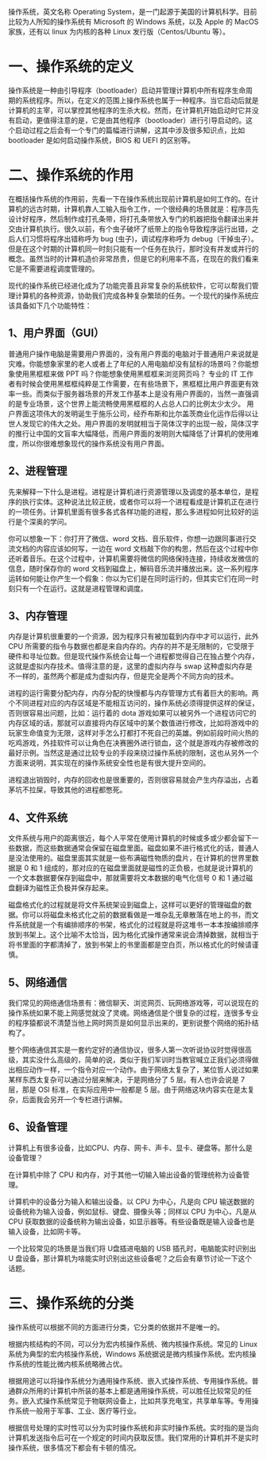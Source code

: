 
操作系统，英文名称 Operating System，是一门起源于美国的计算机科学。目前比较为人所知的操作系统有 Microsoft 的 Windows 系统，以及 Apple 的 MacOS 家族，还有以 linux 为内核的各种 Linux 发行版（Centos/Ubuntu 等）。


# 一、操作系统的定义

操作系统是一种由引导程序（bootloader）启动并管理计算机中所有程序生命周期的系统程序。所以，在定义的范围上操作系统也属于一种程序。当它启动后就是计算机的主宰，可以掌控其他程序的生杀大权。然而，在计算机开始启动时它并没有启动，更值得注意的是，它是由其他程序（bootloader）进行引导启动的。这个启动过程之后会有一个专门的篇幅进行讲解，这其中涉及很多知识点，比如 bootloader 是如何启动操作系统，BIOS 和 UEFI 的区别等。


# 二、操作系统的作用

在概括操作系统的作用前，先看一下在操作系统出现前计算机是如何工作的。在计算机的远古时期，计算机靠人工输入指令工作，一个很经典的场景就是：程序员先设计好程序，然后制作成打孔条带，将打孔条带放入专门的机器把指令翻译出来并交由计算机执行。很久以前，有个虫子破坏了纸带上的指令导致程序运行出错，之后人们习惯将程序出错称呼为 bug (虫子)，调试程序称呼为 debug（干掉虫子）。但是在这个时期的计算机同一时刻只能有一个任务在执行，那时没有并发或并行的概念。虽然当时的计算机造价非常昂贵，但是它的利用率不高，在现在的我们看来它是不需要进程调度管理的。

现代的操作系统已经进化成为了功能完善且非常复杂的系统软件，它可以帮我们管理计算机的各种资源，协助我们完成各种复杂繁琐的任务。一个现代的操作系统应该具备如下几个功能特性：


## 1、用户界面（GUI）


普通用户操作电脑是需要用户界面的，没有用户界面的电脑对于普通用户来说就是灾难。你能想象家里的老人或者上了年纪的人用电脑却没有鼠标的场景吗？你能想象使用黑框框来做 PPT 吗？你能想象使用黑框框来浏览网页吗？
专业的 IT 工作者有时候会使用黑框框纯粹是工作需要，在有些场景下，黑框框比用户界面更有效率一些。而类似于服务器场景的开发工作基本上是没有用户界面的，当然一直强调的是专业场景，这个世界上能流畅使用黑框框的人占总人口的比例太少太少。
用户界面这项伟大的发明诞生于施乐公司，经乔布斯和比尔盖茨商业化运作后得以让世人发现它的伟大之处。用户界面的发明就相当于简体汉字的出现一般，简体汉字的推行让中国的文盲率大幅降低，而用户界面的发明则大幅降低了计算机的使用难度，所以你很难想象现代的操作系统没有用户界面。


## 2、进程管理


先来解释一下什么是进程。进程是计算机进行资源管理以及调度的基本单位，是程序的执行实体。这种说法比较正统，或者你可以将一个进程看成是计算机正在进行的一项任务。计算机里面有很多各式各样功能的进程，那么多进程如何比较好的运行是个深奥的学问。

你可以想象一下：你打开了微信、word 文档、音乐软件，你想一边跟同事进行交流文档的内容应该如何写，一边在 word 文档敲下你的构思，然后在这个过程中你还听着音乐。在这个过程中，计算机需要将微信的网络保持连接，持续收发微信的信息，随时保存你的 word 文档到磁盘上，解码音乐流并播放出来。这一系列程序运转如何能让你产生一个假象：你以为它们是在同时运行的，但其实它们在同一时刻只有一个在运行。这就是进程管理和调度。


## 3、内存管理


内存是计算机很重要的一个资源，因为程序只有被加载到内存中才可以运行，此外 CPU 所需要的指令与数据也都是来自内存的。内存的并不是无限制的，它受限于硬件和寻址位数。但是现代操作系统会让每一个进程都觉得自己在独占整个内存，这就是虚拟内存技术。值得注意的是，这里的虚拟内存与 swap 这种虚拟内存是不一样的，虽然两个都是成为虚拟内存，但是完全是两个不同方向的技术。

进程的运行需要分配内存，内存分配的快慢都与内存管理方式有着巨大的影响。两个不同进程对应的内存区域是不能相互访问的，操作系统必须得提供这样的保证，否则很容易出问题，比如：运行着的 dota 游戏如果可以被另外一个进程访问它的内存区域的话，那就可以直接将内存区域中的某个数值进行修改，比如将游戏中的玩家生命值变为无限，这样对手怎么打都打不死自己的英雄。例如前段时间火热的吃鸡游戏，外挂软件可以让角色在决赛圈外进行锁血，这个就是游戏内存被修改的最好示例。当然这是通过比较专业的手段来绕过操作系统的限制，这也从另外一个方面来说明，其实现在的操作系统安全性也是有很大提升空间的。

进程退出销毁时，内存的回收也是很重要的，否则很容易就会产生内存溢出，占着茅坑不拉屎，导致其他的进程都憋死。


## 4、文件系统


文件系统与用户的距离很近，每个人平常在使用计算机的时候或多或少都会留下一些数据，而这些数据通常会保留在磁盘里面。磁盘如果不进行格式化的话，普通人是没法使用的。磁盘里面其实就是一些布满磁性物质的盘片，在计算机的世界里数据是 0 和 1 组成的，那对应的在磁盘里面就是磁性的正负极，也就是说计算机的一个文本数据要保存到磁盘中，那就需要将文本数据的电气化信号 0 和 1 通过磁盘翻译为磁性正负极并保存起来。

磁盘格式化的过程就是将文件系统架设到磁盘上，这样可以更好的管理磁盘的数据。你可以将磁盘未格式化之前的数据看做是一堆杂乱无章散落在地上的书，而文件系统就是一个有编排顺序的书架，格式化的过程就是将这堆书一本本按编排顺序放到书架上。这个比喻不太恰当，因为格化式操作通常来说会清掉数据，就相当于将书里面的字都清掉了，放到书架上的书里面都是空白页，所以格式化的时候请谨慎。



## 5、网络通信


我们常见的网络通信场景有：微信聊天、浏览网页、玩网络游戏等，可以说现在的操作系统如果不能上网感觉就没了灵魂。网络通信是个很复杂的过程，连很多专业的程序猿都说不清楚当他上网时网页是如何显示出来的，更别说整个网络的拓扑结构了。

整个网络通信其实是一套约定好的通信协议，很多人第一次听说协议时觉得很高级，其实没什么高级的，简单的说，类似于我们军训时当教官喊立正我们必须得做出相应动作一样，一个指令对应一个动作。由于网络太复杂了，某位哲人说过如果某样东西太复杂可以通过分层来解决，于是网络分了 5 层。有人也许会说是 7 层，那是 OSI 标准，在实际应用中一般都是 5 层。由于网络这块内容实在是太复杂，后面我会另开一个专栏进行讲解。


## 6、设备管理


计算机上有很多设备，比如CPU、内存、网卡、声卡、显卡、硬盘等。那什么是设备管理？

在计算机中除了 CPU 和内存，对于其他一切输入输出设备的管理统称为设备管理。

计算机中的设备分为输入和输出设备。以 CPU 为中心，凡是向 CPU 输送数据的设备统称为输入设备，例如鼠标、键盘、摄像头等；同样以 CPU 为中心，凡是从 CPU 获取数据的设备统称为输出设备，如显示器等。有些设备既是输入设备也是输入设备，比如网卡等。

一个比较常见的场景是当我们将 U盘插进电脑的 USB 插孔时，电脑能实时识别出 U 盘设备，那计算机为啥能实时识别出这些设备呢？之后会有章节讨论一下这个话题。


# 三、操作系统的分类

操作系统可以根据不同的方面进行分类，它分类的依据并不是唯一的。

根据内核结构的不同，可以分为宏内核操作系统、微内核操作系统。常见的 Linux 系统为典型的宏内核操作系统，Windows 系统据说是微内核操作系统。宏内核操作系统的性能比微内核系统略微占优。

根据用途可以将操作系统分为通用操作系统、嵌入式操作系统、专用操作系统。普通群众所用的计算机中所装的基本上都是通用操作系统，可以胜任比较常见的任务。嵌入式操作系统常见于物联网设备上，比如共享充电宝，共享单车等。专用操作系统一般用于军事、工业、医疗等行业。

根据信号处理的实时性可以分为实时操作系统和非实时操作系统。实时指的是当向计算机发送指令后可在一个规定的时间内获取反馈。我们常用的计算机并不是实时操作系统，很多情况下都会有卡顿的情况。

